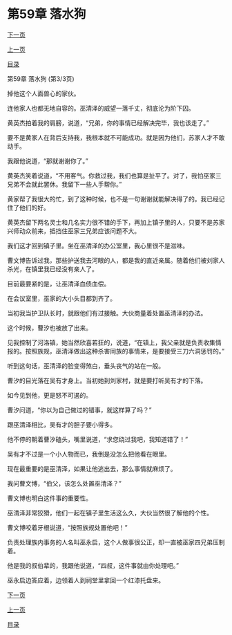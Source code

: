 <h1>第59章   落水狗</h1>
            <div><p><a href="./0177_%E7%AC%AC60%E7%AB%A0_%E9%94%81%E9%BE%99%E4%BA%95.md">下一页</a></p><p><a href="./0175_%E7%AC%AC59%E7%AB%A0_%E8%90%BD%E6%B0%B4%E7%8B%97.md">上一页</a></p><p><a href="../">目录</a></p></div>
            <div><p>第59章   落水狗 (第3/3页)</p><p>掉他这个人面兽心的家伙。</p><p>连他家人也都无地自容的。巫清泽的威望一落千丈，彻底沦为阶下囚。</p><p>黄英杰拍着我的肩膀，说道，“兄弟，你的事情已经解决完毕，我也该走了。”</p><p>要不是黄家人在背后支持我，我根本就不可能成功。就是因为他们，苏家人才不敢动手。</p><p>我跟他说道，“那就谢谢你了。”</p><p>黄英杰笑着说道，“不用客气。你救过我，我们也算是扯平了。对了，我怕巫家三兄弟不会就此罢休。我留下一些人手帮你。”</p><p>黄家帮了我很大的忙，到了这种时候，也不是一句谢谢就能解决得了的。我已经记住了他们的好。</p><p>黄英杰留下两名灵士和几名实力很不错的手下，再加上镇子里的人，只要不是苏家兴师动众前来，抵挡住巫家三兄弟应该问题不大。</p><p>我们这才回到镇子里。坐在巫清泽的办公室里，我心里很不是滋味。</p><p>曹文博告诉过我，那些护送我去河眼的人，都是我的直近亲属。随着他们被刘家人杀光，在镇里我已经没有亲人了。</p><p>目前最要紧的是，让巫清泽血债血偿。</p><p>在会议室里，巫家的大小头目都到齐了。</p><p>当初我当护卫队长时，就跟他们有过接触。大伙商量着处置巫清泽的办法。</p><p>这个时候，曹汐也被放了出来。</p><p>见我控制了河洛镇，她当然欣喜若狂的，说道，“在镇上，我父亲就是负责收集情报的。按照族规，巫清泽做出这种杀害同族的事情来，是要接受三刀六洞惩罚的。”</p><p>听到这句话，巫清泽的脸变得煞白，垂头丧气的站在一般。</p><p>曹汐的目光落在吴有才身上。当初她到刘家村，就是要打听吴有才的下落。</p><p>如今见到他，更是怒不可遏的。</p><p>曹汐问道，“你以为自己做过的错事，就这样算了吗？”</p><p>跟巫清泽相比，吴有才的胆子要小得多。</p><p>他不停的朝着曹汐磕头，嘴里说道，“求您绕过我吧，我知道错了！”</p><p>吴有才不过是一个小人物而已，我倒是没怎么把他看在眼里。</p><p>现在最重要的是巫清泽，如果让他逃出去，那么事情就麻烦了。</p><p>我问曹文博，“伯父，该怎么处置巫清泽？”</p><p>曹文博也明白这件事的重要性。</p><p>巫清泽非常狡猾，他们一起在镇子里生活这么久，大伙当然很了解他的个性。</p><p>曹文博咬着牙根说道，“按照族规处置他吧！”</p><p>负责处理族内事务的人名叫巫永启，这个人做事很公正，却一直被巫家四兄弟压制着。</p><p>他是我的叔伯辈的，我跟他说道，“四叔，这件事就由你处理吧。”</p><p>巫永启边答应着，边领着人到祠堂里拿回一个红漆托盘来。</p></div>
            <div><p><a href="./0177_%E7%AC%AC60%E7%AB%A0_%E9%94%81%E9%BE%99%E4%BA%95.md">下一页</a></p><p><a href="./0175_%E7%AC%AC59%E7%AB%A0_%E8%90%BD%E6%B0%B4%E7%8B%97.md">上一页</a></p><p><a href="../">目录</a></p></div>